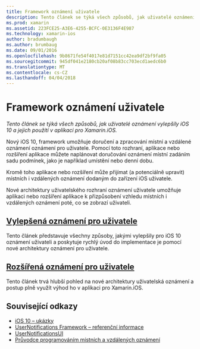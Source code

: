 ```yaml
---
title: Framework oznámení uživatele
description: Tento článek se týká všech způsobů, jak uživatelé oznámení vylepšily iOS 10 a jejich použití v aplikaci pro Xamarin.iOS.
ms.prod: xamarin
ms.assetid: 223FCE25-A3E6-4255-BCFC-0E3136F4E987
ms.technology: xamarin-ios
author: bradumbaugh
ms.author: brumbaug
ms.date: 09/01/2016
ms.openlocfilehash: 9b8671fe54f4017e81d7151cc42ea9df2bf9fa05
ms.sourcegitcommit: 945df041e2180cb20af08b83cc703ecd1aedc6b0
ms.translationtype: MT
ms.contentlocale: cs-CZ
ms.lasthandoff: 04/04/2018
---
```

# <a name="user-notifications-framework"></a>Framework oznámení uživatele

_Tento článek se týká všech způsobů, jak uživatelé oznámení vylepšily iOS 10 a jejich použití v aplikaci pro Xamarin.iOS._

Nový iOS 10, framework umožňuje doručení a zpracování místní a vzdálené oznámení oznámení pro uživatele. Pomocí toto rozhraní, aplikace nebo rozšíření aplikace můžete naplánovat doručování oznámení místní zadáním sadu podmínek, jako je například umístění nebo denní dobu.

Kromě toho aplikace nebo rozšíření může přijímat (a potenciálně upravit) místních i vzdálených oznámení dodaným do zařízení iOS uživatele.

Nové architektury uživatelského rozhraní oznámení uživatele umožňuje aplikaci nebo rozšíření aplikace k přizpůsobení vzhledu místních i vzdálených oznámení poté, co se zobrazí uživateli.


## <a name="enhanced-user-notificationsiosplatformuser-notificationsenhanced-user-notificationsmd"></a>[Vylepšená oznámení pro uživatele](~/ios/platform/user-notifications/enhanced-user-notifications.md)

Tento článek představuje všechny způsoby, jakými vylepšily pro iOS 10 oznámení uživateli a poskytuje rychlý úvod do implementace je pomocí nové architektury oznámení pro uživatele.

## <a name="advanced-user-notificationsiosplatformuser-notificationsadvanced-user-notificationsmd"></a>[Rozšířená oznámení pro uživatele](~/ios/platform/user-notifications/advanced-user-notifications.md)

Tento článek trvá hlubší pohled na nové architektury uživatelská oznámení a postup plně využít výhod ho v aplikaci pro Xamarin.iOS.


## <a name="related-links"></a>Související odkazy

- [iOS 10 – ukázky](https://developer.xamarin.com/samples/ios/iOS10/)
- [UserNotifications Framework – referenční informace](https://developer.apple.com/reference/usernotifications)
- [UserNotificationsUI](https://developer.apple.com/reference/usernotificationsui)
- [Průvodce programováním místních a vzdálených oznámení](https://developer.apple.com/library/prerelease/content/documentation/NetworkingInternet/Conceptual/RemoteNotificationsPG/Chapters/Introduction.html)

